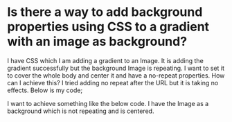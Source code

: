 
# Is there a way to add background properties using CSS to a gradient with an image as background?

I have CSS which I am adding a gradient to an Image. It is adding the gradient successfully but the background Image is repeating. I want to set it to cover the whole body and center it and have a no-repeat properties. How can I achieve this? I tried adding no repeat after the URL but it is taking no effects. Below is my code;
    <style>
    body {
        background: linear-gradient(0deg, rgba(0, 0, 0, 0.50), rgba(0, 0, 0, 0.50)), url("images/dms.jpg");
    }
</style>

I want to achieve something like the below code. I have the Image as a background which is not repeating and is centered.
    <style>
    body {
        background-image: url("images/dms.jpg");
        background-size: cover;
        background-repeat: no-repeat;
        background-position: center center;
    }
</style>


        
